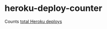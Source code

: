 heroku-deploy-counter
=====================

Counts [total Heroku deploys](https://www.hostedgraphite.com/bbaf3ccf/graphite/render/?showTarget=localhost.next-deploys.count&target=localhost.next-deploys.count&width=586&height=308&_salt=1418253051.855&from=-3days&lineMode=connected&bgcolor=FFFFFF&fgcolor=333333)

